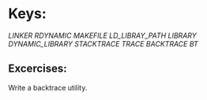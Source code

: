 Keys:
===================================================
_LINKER_
_RDYNAMIC_
_MAKEFILE_
_LD_LIBRAY_PATH_
_LIBRARY_
_DYNAMIC_LIBRARY_
_STACKTRACE_
_TRACE_
_BACKTRACE_
_BT_


Excercises:
------------------
Write a backtrace utility.

